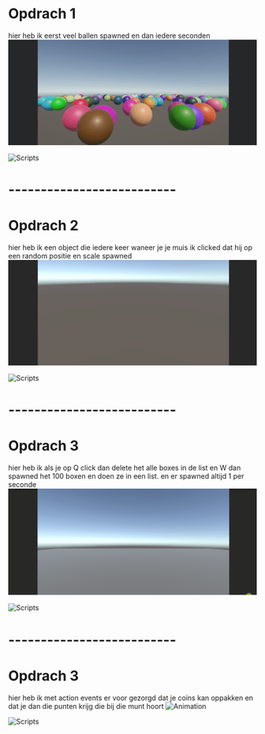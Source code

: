 # Opdrach 1
hier heb ik eerst veel ballen spawned en dan iedere seconden
![Animation](Gifs/1.1.gif)

![Scripts](Assets/Scripts/Opdr1)

# --------------------------
# Opdrach 2
hier heb ik een object die iedere keer waneer je je muis ik clicked dat hij op een random positie en scale spawned
![Animation](Gifs/2.gif)

![Scripts](Assets/Scripts/Opdr2)

# --------------------------
# Opdrach 3
hier heb ik als je op Q click dan delete het alle boxes in de list en W dan spawned het 100 boxen en doen ze in een list. en er spawned altijd 1 per seconde
![Animation](Gifs/3.gif)

![Scripts](Assets/Scripts/Opdr3)

# --------------------------
# Opdrach 3
hier heb ik met action events er voor gezorgd dat je coins kan oppakken en dat je dan die punten krijg die bij die munt hoort
![Animation](Gifs/4.gif)

![Scripts](Assets/Scripts/Opdr4)
